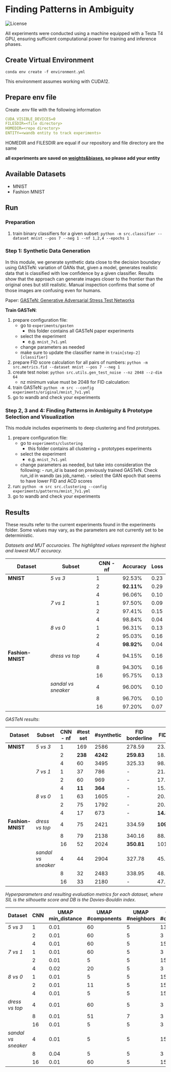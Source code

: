# Finding Patterns in Ambiguity

![License](https://img.shields.io/static/v1?label=license&message=CC-BY-NC-ND-4.0&color=green)

All experiments were conducted using a machine equipped with a Testa T4 GPU, ensuring sufficient computational power for training and inference phases.

## Create Virtual Environment

```ssh
conda env create -f environment.yml
```

This environment assumes working with CUDA12.

## Prepare env file

Create .env file with the following information
```yaml
CUDA_VISIBLE_DEVICES=0
FILESDIR=<file directory>
HOMEDIR=<repo directory>
ENTITY=<wandb entity to track experiments>
```
HOMEDIR and FILESDIR are equal if our repository and file directory are the same

**all experiments are saved on [weights&biases](https://wandb.ai/home), so please add your entity**

## Available Datasets

- MNIST
- Fashion MNIST

## Run

### Preparation

1. train binary classifiers for a given subset: `python -m src.classifier --dataset mnist --pos 7 --neg 1 --nf 1,2,4 --epochs 1`

### Step 1: Synthetic Data Generation

In this module, we generate synthetic data close to the decision boundary using GASTeN: variation of GANs that, given a model, generates realistic data that is classiﬁed with low conﬁdence by a given classiﬁer. Results show that the approach can generate images closer to the frontier than the original ones but still realistic. Manual inspection conﬁrms that some of those images are confusing even for humans.

Paper: [GASTeN: Generative Adversarial Stress Test Networks](https://link.springer.com/epdf/10.1007/978-3-031-30047-9_8?sharing_token=XGbq9zmVBDFAEaM4r1AAp_e4RwlQNchNByi7wbcMAY55SAL6inraGCkI72KOuzssTzewKWv51v_1pft7j7WJRbiAzL0vaTmG2vf4gs1QhnZ3lV72H7zSKLWQESXZjq5-1pg77WEnt2EHZaN2b51chvHsO6TW3tiGXSVhUgy87Ts%3D)

**Train GASTeN**:

1. prepare configuration file:
    - go to `experiments/gasten`
        -  this folder contains all GASTeN paper experiments
    - select the experiment
        - e.g. `mnist_7v1.yml`
    - change parameters as needed
    - make sure to update the classifier name in `train[step-2][classifier]`
3. prepare FID score calculation for all pairs of numbers: `python -m src.metrics.fid --dataset mnist --pos 7 --neg 1`
4. create test noise: `python src.utils.gen_test_noise --nz 2048 --z-dim 64`
   - nz minimum value must be 2048 for FID calculation: 
5. train GASTeN: `python -m src --config experiments/original/mnist_7v1.yml`
6. go to wandb and check your experiments

### Step 2, 3 and 4: Finding Patterns in Ambiguity & Prototype Selection and Visualization

This module includes experiments to deep clustering and find prototypes.

1. prepare configuration file:
   - go to `experiments/clustering`
        - this folder contains all clustering + prototypes experiments
   - select the experiment
        - e.g. `mnist_7v1.yml`
   - change parameters as needed, but take into consideration the following:
         - *run_id* is based on previously trained GASTeN. Check run_id in wandb (as job_name).
         - select the GAN epoch that seems to have lower FID and ACD scores
2. run: `python -m src src.clustering --config experiments/patterns/mnist_7v1.yml`
3. go to wandb and check your experiments

## Results 

These results refer to the current experiments found in the experiments folder. Some values may vary, as the parameters are not currently set to be deterministic.

*Datasets and MUT accuracies. The highlighted values represent the highest and lowest MUT accuracy.*

| Dataset       | Subset             | CNN - nf | Accuracy  | Loss |
|---------------|--------------------|----|-----------|------|
| **MNIST**     | *5 vs 3*           | 1  | 92.53%    | 0.23 |
|               |                    | 2  | **92.11%**| 0.29 |
|               |                    | 4  | 96.06%    | 0.10 |
|               | *7 vs 1*           | 1  | 97.50%    | 0.09 |
|               |                    | 2  | 97.41%    | 0.15 |
|               |                    | 4  | 98.84%    | 0.04 |
|               | *8 vs 0*           | 1  | 96.31%    | 0.13 |
|               |                    | 2  | 95.03%    | 0.16 |
|               |                    | 4  | **98.92%**| 0.04 |
| **Fashion-MNIST** | *dress vs top* | 4  | 94.15%    | 0.16 |
|               |                    | 8  | 94.30%    | 0.16 |
|               |                    | 16 | 95.75%    | 0.13 |
|               | *sandal vs sneaker*| 4  | 96.00%    | 0.10 |
|               |                    | 8  | 96.70%    | 0.10 |
|               |                    | 16 | 97.20%    | 0.07 |

*GASTeN results*:

| Dataset        | Subset            | CNN - nf | #test set | #synthetic | FID borderline | FID all |
|----------------|-------------------|-----|-----------|------------|---------------|---------|
| **MNIST**      | *5 vs 3*          | 1   | 169       | 2586       | 278.59        | 23.02   |
|                |                   | 2   | **238**   | **4242**   | **259.83**    | 18.80   |
|                |                   | 4   | 60        | 3495       | 325.33        | 98.09   |
|                | *7 vs 1*          | 1   | 37        | 786        | -             | 21.94   |
|                |                   | 2   | 60        | 969        | -             | 17.94   |
|                |                   | 4   | **11**    | **364**    | -             | 15.43   |
|                | *8 vs 0*          | 1   | 63        | 1605       | -             | 20.84   |
|                |                   | 2   | 75        | 1792       | -             | 20.86   |
|                |                   | 4   | 17        | 673        | -             | **14.38** |
| **Fashion-MNIST** | *dress vs top* | 4   | 75        | 2421       | 334.59        | **109.82** |
|                |                   | 8   | 79        | 2138       | 340.16        | 88.58    |
|                |                   | 16  | 52        | 2024       | **350.81**    | 101.71  |
|                | *sandal vs sneaker*| 4  | 44        | 2904       | 327.78        | 45.88   |
|                |                   | 8   | 32        | 2483       | 338.95        | 48.17   |
|                |                   | 16  | 33        | 2180       | -             | 47.30   |

*Hyperparameters and resulting evaluation metrics for each dataset, where SIL is the silhouette score and DB is the Davies-Bouldin index.*

| Dataset               | CNN | UMAP min_distance | UMAP #components | UMAP #neighbors | GMM #clusters | SIL (↑) | DB (↓) |
|-----------------------|-----|-------------------|------------------|-----------------|---------------|---------|--------|
| *5 vs 3*              | 1   | 0.01              | 60               | 5               | 13            | 0.29    | 1.05   |
|                       | 2   | 0.01              | 60               | 5               | 3             | 0.32    | 1.26   |
|                       | 4   | 0.01              | 60               | 5               | 15            | **0.26**| **1.35**|
| *7 vs 1*              | 1   | 0.01              | 60               | 5               | 3             | 0.47    | 0.76   |
|                       | 2   | 0.01              | 5                | 5               | 15            | 0.39    | 0.94   |
|                       | 4   | 0.02              | 20               | 5               | 3             | **0.52**| **0.70**|
| *8 vs 0*              | 1   | 0.01              | 5                | 5               | 15            | 0.36    | 0.93   |
|                       | 2   | 0.01              | 11               | 5               | 15            | 0.31    | 1.14   |
|                       | 4   | 0.01              | 5                | 5               | 15            | 0.43    | 0.89   |
| *dress vs top*        | 4   | 0.01              | 60               | 5               | 3             | 0.47    | 0.74   |
|                       | 8   | 0.01              | 51               | 7               | 3             | 0.50    | 0.71   |
|                       | 16  | 0.01              | 5                | 5               | 3             | 0.38    | 1.14   |
| *sandal vs sneaker*   | 4   | 0.01              | 5                | 5               | 15            | 0.27    | 1.19   |
|                       | 8   | 0.04              | 5                | 5               | 3             | 0.33    | 0.96   |
|                       | 16  | 0.01              | 60               | 5               | 15            | 0.28    | 1.12   |


